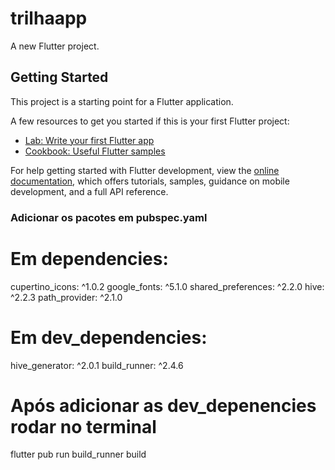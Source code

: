 # trilhaapp

A new Flutter project.

## Getting Started

This project is a starting point for a Flutter application.

A few resources to get you started if this is your first Flutter project:

- [Lab: Write your first Flutter app](https://docs.flutter.dev/get-started/codelab)
- [Cookbook: Useful Flutter samples](https://docs.flutter.dev/cookbook)

For help getting started with Flutter development, view the
[online documentation](https://docs.flutter.dev/), which offers tutorials,
samples, guidance on mobile development, and a full API reference.

### Adicionar os pacotes em pubspec.yaml
# Em dependencies:
  cupertino_icons: ^1.0.2
  google_fonts: ^5.1.0
  shared_preferences: ^2.2.0
  hive: ^2.2.3
  path_provider: ^2.1.0

# Em dev_dependencies:
hive_generator: ^2.0.1
build_runner: ^2.4.6

# Após adicionar as dev_depenencies rodar no terminal
flutter pub run build_runner build
